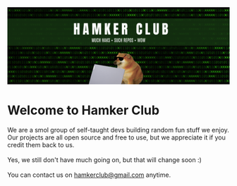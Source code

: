 <img src="img/banner.png" alt="Hamker Club Banner">
<h1>Welcome to Hamker Club</h1>
We are a smol group of self-taught devs building random fun stuff we enjoy. Our projects are all open source and free to use, but we appreciate it if you credit them back to us.
<br><br>
Yes, we still don't have much going on, but that will change soon :)
<br><br>
You can contact us on <a href="mailto:hamkerclub@gmail.com">hamkerclub@gmail.com</a> anytime.
